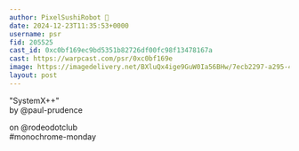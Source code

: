 ```yaml
---
author: PixelSushiRobot 💫
date: 2024-12-23T11:35:53+0000
username: psr
fid: 205525
cast_id: 0xc0bf169ec9bd5351b82726df00fc98f13478167a
cast: https://warpcast.com/psr/0xc0bf169e
image: https://imagedelivery.net/BXluQx4ige9GuW0Ia56BHw/7ecb2297-a295-465c-507e-d7026b068100/original
layout: post
---
```

"SystemX++"   
by @paul-prudence   
  
on @rodeodotclub   
#monochrome-monday  

<img src='https://imagedelivery.net/BXluQx4ige9GuW0Ia56BHw/7ecb2297-a295-465c-507e-d7026b068100/original' alt='' referrerpolicy='no-referrer'/>